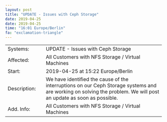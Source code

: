 ```yaml
---
layout: post
title: "UPDATE - Issues with Ceph Storage"
date: 2019-04-25
date: 2019-04-25
time: "16:01 Europe/Berlin"
fa: "exclamation-triangle"
---
```


|                   |   |                                                                      |
|-------------------|---|----------------------------------------------------------------------|
| Systems:          |   | UPDATE - Issues with Ceph Storage|
| Affected:         |   | All Customers with NFS Storage / Virtual Machines |
| Start:            |   | 2019-04-25 at 15:22 Europe/Berlin |
| Description:      |   | We have identified the cause of the interruptions on our Ceph Storage systems and are working on solving the problem. We will post an update as soon as possible. |
| Add. Info:        |   | All Customers with NFS Storage / Virtual Machines |